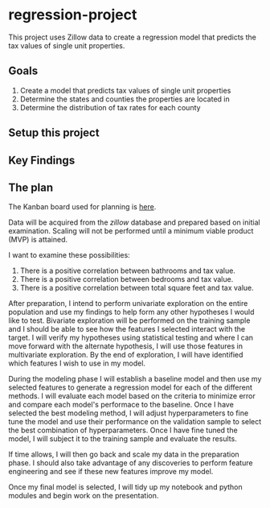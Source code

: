# regression-project
This project uses Zillow data to create a regression model that predicts the tax values of single unit properties.

## Goals
1. Create a model that predicts tax values of single unit properties
2. Determine the states and counties the properties are located in
3. Determine the distribution of tax rates for each county

## Setup this project

## Key Findings

## The plan
The Kanban board used for planning is [here](https://trello.com/b/PsLwYoee).

Data will be acquired from the *zillow* database and prepared based on initial examination. Scaling will not be performed until a minimum viable product (MVP) is attained.

I want to examine these possibilities:
1. There is a positive correlation between bathrooms and tax value.
2. There is a positive correlation between bedrooms and tax value.
3. There is a positive correlation between total square feet and tax value.

After preparation, I intend to perform univariate exploration on the entire population and use my findings to help form any other hypotheses I would like to test. Bivariate exploration will be performed on the training sample and I should be able to see how the features I selected interact with the target. I will verify my hypotheses using statistical testing and where I can move forward with the alternate hypothesis, I will use those features in multivariate exploration. By the end of exploration, I will have identified which features I wish to use in my model.

During the modeling phase I will establish a baseline model and then use my selected features to generate a regression model for each of the different methods. I will evaluate each model based on the criteria to minimize error and compare each model's performace to the baseline. Once I have selected the best modeling method, I will adjust hyperparameters to fine tune the model and use their performance on the validation sample to select the best combination of hyperparameters. Once I have fine tuned the model, I will subject it to the training sample and evaluate the results.

If time allows, I will then go back and scale my data in the preparation phase. I should also take advantage of any discoveries to perform feature engineering and see if these new features improve my model.

Once my final model is selected, I will tidy up my notebook and python modules and begin work on the presentation.
